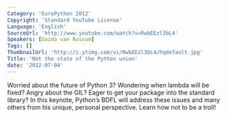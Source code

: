 ```yaml
---
Category: 'EuroPython 2012'
Copyright: 'Standard YouTube License'
Language: 'English'
SourceUrl: 'http://www.youtube.com/watch?v=RwbEEzl3bL4'
Speakers: [Guido van Rossum]
Tags: []
ThumbnailUrl: 'http://i.ytimg.com/vi/RwbEEzl3bL4/hqdefault.jpg'
Title: 'Not the state of the Python union'
date: '2012-07-04'
---
```

Worried about the future of Python 3? Wondering when lambda will be fixed?
Angry about the GIL? Eager to get your package into the standard library? In
this keynote, Python’s BDFL will address these issues and many others from his
unique, personal perspective. Learn how not to be a troll!

